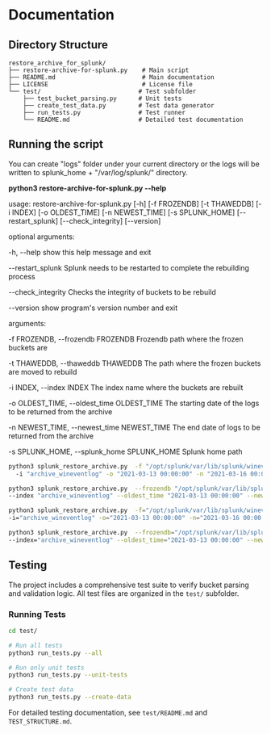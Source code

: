 # Documentation

## Directory Structure

```
restore_archive_for_splunk/
├── restore-archive-for-splunk.py    # Main script
├── README.md                        # Main documentation
├── LICENSE                          # License file
└── test/                           # Test subfolder
    ├── test_bucket_parsing.py      # Unit tests
    ├── create_test_data.py         # Test data generator
    ├── run_tests.py                # Test runner
    └── README.md                   # Detailed test documentation
```


## Running the script

You can create "logs" folder under your current directory or the logs will be written to splunk_home + "/var/log/splunk/" directory.

**python3 restore-archive-for-splunk.py --help**


usage: restore-archive-for-splunk.py [-h] [-f FROZENDB] [-t THAWEDDB] [-i INDEX]
                                     [-o OLDEST_TIME] [-n NEWEST_TIME] [-s SPLUNK_HOME]
                                     [--restart_splunk] [--check_integrity] [--version]

optional arguments:

  -h, --help            show this help message and exit

  --restart_splunk      Splunk needs to be restarted to complete the rebuilding process

  --check_integrity     Checks the integrity of buckets to be rebuild

  --version             show program's version number and exit

arguments:

  -f FROZENDB, --frozendb FROZENDB
                        Frozendb path where the frozen buckets are

  -t THAWEDDB, --thaweddb THAWEDDB
                        The path where the frozen buckets are moved to rebuild

  -i INDEX, --index INDEX
                        The index name where the buckets are rebuilt

  -o OLDEST_TIME, --oldest_time OLDEST_TIME
                        The starting date of the logs to be returned from the archive

  -n NEWEST_TIME, --newest_time NEWEST_TIME
                        The end date of logs to be returned from the archive

  -s SPLUNK_HOME, --splunk_home SPLUNK_HOME
                        Splunk home path


```bash
python3 splunk_restore_archive.py  -f "/opt/splunk/var/lib/splunk/wineventlog/frozendb/" -t "/opt/splunk/var/lib/splunk/archive_wineventlog/thaweddb/"
  -i "archive_wineventlog" -o "2021-03-13 00:00:00" -n "2021-03-16 00:00:00" -s "/opt/splunk" --restart_splunk --check_integrity
```

```bash
python3 splunk_restore_archive.py  --frozendb "/opt/splunk/var/lib/splunk/wineventlog/frozendb/" --thaweddb "/opt/splunk/var/lib/splunk/archive_wineventlog/thaweddb/"
--index "archive_wineventlog" --oldest_time "2021-03-13 00:00:00" --newest_time "2021-03-16 00:00:00" --splunk_home "/opt/splunk"
```

```bash
python3 splunk_restore_archive.py  -f="/opt/splunk/var/lib/splunk/wineventlog/frozendb/" -t="/opt/splunk/var/lib/splunk/archive_wineventlog/thaweddb/"
-i="archive_wineventlog" -o="2021-03-13 00:00:00" -n="2021-03-16 00:00:00" -s="/opt/splunk"  --check_integrity
```

```bash
python3 splunk_restore_archive.py  --frozendb="/opt/splunk/var/lib/splunk/wineventlog/frozendb/" --thaweddb="/opt/splunk/var/lib/splunk/archive_wineventlog/thaweddb/"
--index="archive_wineventlog" --oldest_time="2021-03-13 00:00:00" --newest_time="2021-03-16 00:00:00" --splunk_home="/opt/splunk" --restart_splunk
```

## Testing

The project includes a comprehensive test suite to verify bucket parsing and validation logic. All test files are organized in the `test/` subfolder.

### Running Tests

```bash
cd test/

# Run all tests
python3 run_tests.py --all

# Run only unit tests
python3 run_tests.py --unit-tests

# Create test data
python3 run_tests.py --create-data
```

For detailed testing documentation, see `test/README.md` and `TEST_STRUCTURE.md`.
